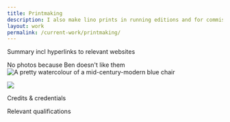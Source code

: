 ```yaml
---
title: Printmaking
description: I also make lino prints in running editions and for commission
layout: work
permalink: /current-work/printmaking/
---
```


Summary incl hyperlinks to relevant websites

No  photos because Ben doesn't like them
![A pretty watercolour of a mid-century-modern blue chair]({{site.baseurl}}/assets/images/chair.jpg)

<img src="{{site.baseurl}}/assets/images/chair.jpg" style="max-width: 20vw;">

Credits & credentials

Relevant qualifications
